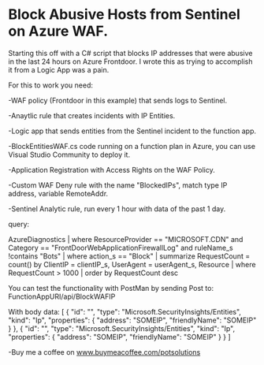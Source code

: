 # Block Abusive Hosts from Sentinel on Azure WAF.


Starting this off with a C# script that blocks IP addresses that were abusive in the last 24 hours on Azure Frontdoor. I wrote this as trying to accomplish it from a Logic App was a pain.

For this to work you need:

-WAF policy (Frontdoor in this example) that sends logs to Sentinel.

-Anaytlic rule that creates incidents with IP Entities.

-Logic app that sends entities from the Sentinel incident to the function app.

-BlockEntitiesWAF.cs code running on a function plan in Azure, you can use Visual Studio Community to deploy it.

-Application Registration with Access Rights on the WAF Policy.

-Custom WAF Deny rule with the name "BlockedIPs", match type IP address, variable RemoteAddr.

-Sentinel Analytic rule, run every 1 hour with data of the past 1 day.

query:


AzureDiagnostics
| where ResourceProvider == "MICROSOFT.CDN"
    and Category == "FrontDoorWebApplicationFirewallLog"
    and ruleName_s !contains "Bots"
| where action_s == "Block"
| summarize RequestCount = count() by ClientIP = clientIP_s, UserAgent = userAgent_s, Resource
| where RequestCount > 1000
| order by RequestCount desc


You can test the functionality with PostMan by sending Post to: FunctionAppURI/api/BlockWAFIP

With body data:
[
  {
    "id": "",
    "type": "Microsoft.SecurityInsights/Entities",
    "kind": "Ip",
    "properties": {
      "address": "SOMEIP",
      "friendlyName": "SOMEIP"
    }
  },
  {
    "id": "",
    "type": "Microsoft.SecurityInsights/Entities",
    "kind": "Ip",
    "properties": {
      "address": "SOMEIP",
      "friendlyName": "SOMEIP"
    }
  }
]

-Buy me a coffee on www.buymeacoffee.com/potsolutions
